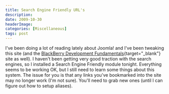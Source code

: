 ```yaml
---
title: Search Engine Friendly URL's
description: 
date: 2009-10-30
headerImage: 
categories: [Miscellaneous]
tags: post
---
```


I've been doing a lot of reading lately about Joomla! and I've been tweaking this site (and the [BlackBerry Development Fundamentals](https://www.bbdevfundamentals.com){target="_blank"} site as well). I haven't been getting very good traction with the search engines, so I installed a Search Engine Friendly module tonight. Everything seems to be working OK, but I still need to learn some things about this system. The issue for you is that any links you've bookmarked into the site may no longer work (I'm not sure). You'll need to grab new ones (until I can figure out how to setup aliases).